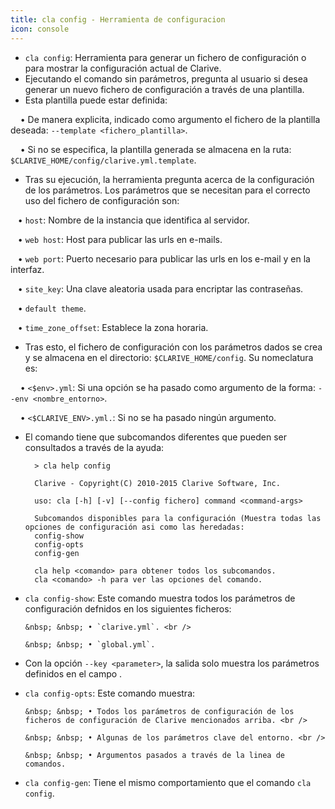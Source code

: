 ```yaml
---
title: cla config - Herramienta de configuracion
icon: console
---
```

* `cla config`:  Herramienta para generar un fichero de configuración o para mostrar la configuración actual de Clarive.
* Ejecutando el comando sin parámetros, pregunta al usuario si desea generar un nuevo fichero de configuración a través de una plantilla.
* Esta plantilla puede estar definida: <br />
     
&nbsp; &nbsp; • De manera explicita, indicado como argumento el fichero de la plantilla deseada: `--template <fichero_plantilla>`. <br />

&nbsp; &nbsp; • Si no se especifica, la plantilla generada se almacena en la ruta: `$CLARIVE_HOME/config/clarive.yml.template`.

 * Tras su ejecución, la herramienta pregunta acerca de la configuración de los parámetros. Los parámetros que se necesitan para el correcto uso del fichero de configuración son: <br />

&nbsp; &nbsp;• `host`: Nombre de la instancia que identifica al servidor. <br />

&nbsp; &nbsp;• `web host`: Host para publicar las urls en e-mails. <br />

&nbsp; &nbsp;• `web port`: Puerto necesario para publicar las urls en los e-mail y en la interfaz. <br />

&nbsp; &nbsp;• `site_key`: Una clave aleatoria usada para encriptar las contraseñas. <br />

&nbsp; &nbsp;• `default theme`.  <br />

&nbsp; &nbsp;•  `time_zone_offset`: Establece la zona horaria.

* Tras esto, el fichero de configuración con los parámetros dados se crea y se almacena en el directorio: `$CLARIVE_HOME/config`. Su nomeclatura es: <br />

&nbsp; &nbsp; • `<$env>.yml`: Si una opción se ha pasado como argumento de la forma: `--env <nombre_entorno>`. <br />

&nbsp; &nbsp; • `<$CLARIVE_ENV>.yml.`: Si no se ha pasado ningún argumento.
* El comando tiene que subcomandos diferentes que pueden ser consultados a través de la ayuda:
            
        > cla help config

        Clarive - Copyright(C) 2010-2015 Clarive Software, Inc.

        uso: cla [-h] [-v] [--config fichero] command <command-args>

        Subcomandos disponibles para la configuración (Muestra todas las opciones de configuración asi como las heredadas:
        config-show
        config-opts
        config-gen

        cla help <comando> para obtener todos los subcomandos.
        cla <comando> -h para ver las opciones del comando.
* `cla config-show`: Este comando muestra todos los parámetros de configuración defnidos en los siguientes ficheros: <br />

      &nbsp; &nbsp; • `clarive.yml`. <br />

      &nbsp; &nbsp; • `global.yml`.
* Con la opción `--key <parameter>`, la salida solo muestra los parámetros definidos en el campo <parameter>.
* `cla config-opts`: Este comando muestra: <br />

      &nbsp; &nbsp; • Todos los parámetros de configuración de los ficheros de configuración de Clarive mencionados arriba. <br />

      &nbsp; &nbsp; • Algunas de los parámetros clave del entorno. <br />

      &nbsp; &nbsp; • Argumentos pasados a través de la linea de comandos.
* `cla config-gen`: Tiene el mismo comportamiento que el comando `cla config`.

